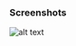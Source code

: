 ### Screenshots

![alt text](https://github.com/andreiseverin/WeaponMod-guns-backup/blob/main/Plugins/wpn_camera/Camera.png?raw=true)
